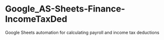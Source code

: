 # Google_AS-Sheets-Finance-IncomeTaxDed
Google Sheets automation for calculating payroll and income tax deductions
